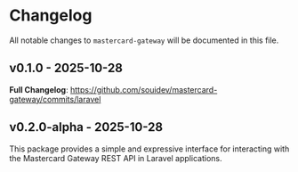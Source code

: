 # Changelog

All notable changes to `mastercard-gateway` will be documented in this file.

## v0.1.0 - 2025-10-28

**Full Changelog**: https://github.com/souidev/mastercard-gateway/commits/laravel

## v0.2.0-alpha - 2025-10-28

This package provides a simple and expressive interface for interacting with the Mastercard Gateway REST API in Laravel applications.
